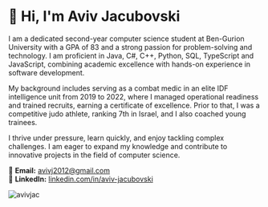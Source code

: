 # 👋 Hi, I'm Aviv Jacubovski

I am a dedicated second-year computer science student at Ben-Gurion University with a GPA of 83 and a strong passion for problem-solving and technology. I am proficient in Java, C#, C++, Python, SQL, TypeScript and JavaScript, combining academic excellence with hands-on experience in software development.

My background includes serving as a combat medic in an elite IDF intelligence unit from 2019 to 2022, where I managed operational readiness and trained recruits, earning a certificate of excellence. Prior to that, I was a competitive judo athlete, ranking 7th in Israel, and I also coached young trainees.

I thrive under pressure, learn quickly, and enjoy tackling complex challenges. I am eager to expand my knowledge and contribute to innovative projects in the field of computer science.

📩 **Email:** avivj2012@gmail.com  
🔗 **LinkedIn:** [linkedin.com/in/aviv-jacubovski](https://www.linkedin.com/in/aviv-jacubovski/)

<p><img align="left" src="https://github-readme-stats-git-masterrstaa-rickstaa.vercel.app/api/top-langs?username=avivjac&show_icons=true&locale=en&layout=compact" alt="avivjac" /></p>

